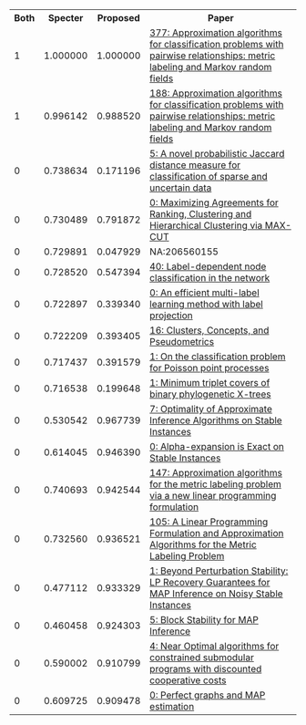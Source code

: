 <html><table><tr>
<th>Both</th>
<th>Specter</th>
<th>Proposed</th>
<th>Paper</th>
</tr>
<tr>
<td>1</td>
<td>1.000000</td>
<td>1.000000</td>
<td><a href="https://www.semanticscholar.org/paper/a3b3aad58ecc6aed599c7567d4fe07ad3480a866">377: Approximation algorithms for classification problems with pairwise relationships: metric labeling and Markov random fields</a></td>
</tr>
<tr>
<td>1</td>
<td>0.996142</td>
<td>0.988520</td>
<td><a href="https://www.semanticscholar.org/paper/d0794c1a57cad9c35028427e6c084642346c720f">188: Approximation algorithms for classification problems with pairwise relationships: metric labeling and Markov random fields</a></td>
</tr>
<tr>
<td>0</td>
<td>0.738634</td>
<td>0.171196</td>
<td><a href="https://www.semanticscholar.org/paper/ff7f2ee20c4d6ad0830486153428ae4767dec9af">5: A novel probabilistic Jaccard distance measure for classification of sparse and uncertain data</a></td>
</tr>
<tr>
<td>0</td>
<td>0.730489</td>
<td>0.791872</td>
<td><a href="https://www.semanticscholar.org/paper/fc19485063f3b5b8e0d0752d8144cb726823daec">0: Maximizing Agreements for Ranking, Clustering and Hierarchical Clustering via MAX-CUT</a></td>
</tr>
<tr>
<td>0</td>
<td>0.729891</td>
<td>0.047929</td>
<td>NA:206560155</td>
</tr>
<tr>
<td>0</td>
<td>0.728520</td>
<td>0.547394</td>
<td><a href="https://www.semanticscholar.org/paper/b56b9f17808b29cf9138df4b3f4e1d5c7debe549">40: Label-dependent node classification in the network</a></td>
</tr>
<tr>
<td>0</td>
<td>0.722897</td>
<td>0.339340</td>
<td><a href="https://www.semanticscholar.org/paper/d50c5a019eb1ea8ed398ac990ece89c8a601e408">0: An efficient multi-label learning method with label projection</a></td>
</tr>
<tr>
<td>0</td>
<td>0.722209</td>
<td>0.393405</td>
<td><a href="https://www.semanticscholar.org/paper/ea19af5b4d772b542f4d1cfad897a8c042b7d123">16: Clusters, Concepts, and Pseudometrics</a></td>
</tr>
<tr>
<td>0</td>
<td>0.717437</td>
<td>0.391579</td>
<td><a href="https://www.semanticscholar.org/paper/22a1b85965c747dc97585170d31fe39d638d35f6">1: On the classification problem for Poisson point processes</a></td>
</tr>
<tr>
<td>0</td>
<td>0.716538</td>
<td>0.199648</td>
<td><a href="https://www.semanticscholar.org/paper/c9fe78ae139ca5508739de64e93e40a94a9b8669">1: Minimum triplet covers of binary phylogenetic X-trees</a></td>
</tr>
<tr>
<td>0</td>
<td>0.530542</td>
<td>0.967739</td>
<td><a href="https://www.semanticscholar.org/paper/df8b6eefccd4197a4b325c1d5a52fcca097ccb1a">7: Optimality of Approximate Inference Algorithms on Stable Instances</a></td>
</tr>
<tr>
<td>0</td>
<td>0.614045</td>
<td>0.946390</td>
<td><a href="https://www.semanticscholar.org/paper/a83ef8a87eeee41dcf2300b2a888a994b8edb699">0: Alpha-expansion is Exact on Stable Instances</a></td>
</tr>
<tr>
<td>0</td>
<td>0.740693</td>
<td>0.942544</td>
<td><a href="https://www.semanticscholar.org/paper/36d35a2316518af12684964c9b9764d4308c401a">147: Approximation algorithms for the metric labeling problem via a new linear programming formulation</a></td>
</tr>
<tr>
<td>0</td>
<td>0.732560</td>
<td>0.936521</td>
<td><a href="https://www.semanticscholar.org/paper/70c5c7bef93ad372a835db6cfdae09e361ee93a8">105: A Linear Programming Formulation and Approximation Algorithms for the Metric Labeling Problem</a></td>
</tr>
<tr>
<td>0</td>
<td>0.477112</td>
<td>0.933329</td>
<td><a href="https://www.semanticscholar.org/paper/859bfdbf79aa7758075418b257a3bd97b24350a2">1: Beyond Perturbation Stability: LP Recovery Guarantees for MAP Inference on Noisy Stable Instances</a></td>
</tr>
<tr>
<td>0</td>
<td>0.460458</td>
<td>0.924303</td>
<td><a href="https://www.semanticscholar.org/paper/e32a91be4cb0fd7a1b62f9e2d7e795cd94655277">5: Block Stability for MAP Inference</a></td>
</tr>
<tr>
<td>0</td>
<td>0.590002</td>
<td>0.910799</td>
<td><a href="https://www.semanticscholar.org/paper/99a833afde95176a2715723ab6e9fa0f6b4a2adf">4: Near Optimal algorithms for constrained submodular programs with discounted cooperative costs</a></td>
</tr>
<tr>
<td>0</td>
<td>0.609725</td>
<td>0.909478</td>
<td><a href="https://www.semanticscholar.org/paper/f0b3c3966f51596469db42f4eedf53ae1aff4c05">0: Perfect graphs and MAP estimation</a></td>
</tr>
</table></html>
